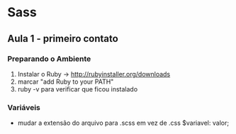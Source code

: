 # Sass

## Aula 1 - primeiro contato

### Preparando o Ambiente
1. Instalar o Ruby -> http://rubyinstaller.org/downloads
2. marcar "add Ruby to your PATH"
3. ruby -v para verificar que ficou instalado

### Variáveis
- mudar a extensão do arquivo para .scss em vez de .css
$variavel: valor;

